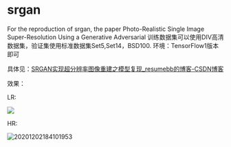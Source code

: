 # srgan
For the reproduction of srgan, the paper Photo-Realistic Single Image Super-Resolution Using a Generative Adversarial
训练数据集可以使用DIV高清数据集，验证集使用标准数据集Set5,Set14，BSD100.
环境：TensorFlow1版本即可

具体见：[SRGAN实现超分辨率图像重建之模型复现_resumebb的博客-CSDN博客](https://blog.csdn.net/qq_41573860/article/details/109855299#comments_16297209)

效果：

LR:

![](C:\Users\Resum\Desktop\20201202184048864.png)

HR:

![20201202184101953](C:\Users\Resum\Desktop\20201202184101953.png)